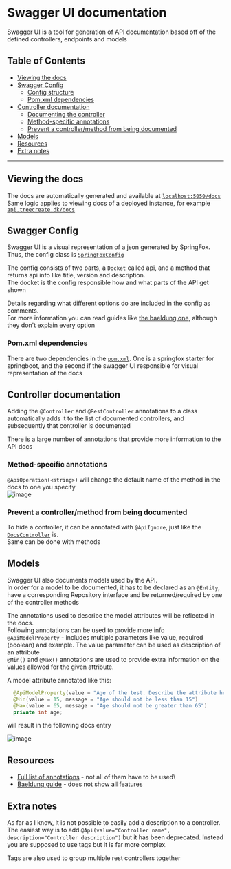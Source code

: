 # Swagger UI documentation

Swagger UI is a tool for generation of API documentation based off of the defined controllers, endpoints and models

## Table of Contents

- [Viewing the docs](#viewing-the-docs)
- [Swagger Config](#swagger-config)
  - [Config structure](#swagger-config)
  - [Pom.xml dependencies](#pom.xml-dependencies)
- [Controller documentation](#controller-documentation)
  - [Documenting the controller](#controller-documentation)
  - [Method-specific annotations](#method-specific-annotations)
  - [Prevent a controller/method from being documented](#prevent-a-controller/method-from-being-documented)
- [Models](#models)
- [Resources](#resources)
- [Extra notes](#extra-notes)

---

## Viewing the docs

The docs are automatically generated and available at [`localhost:5050/docs`](localhost:5050/docs)\
Same logic applies to viewing docs of a deployed instance, for example [`api.treecreate.dk/docs`](api.treecreate.dk/docs)

## Swagger Config

Swagger UI is a visual representation of a json generated by SpringFox. Thus, the config class is [`SpringFoxConfig`](../apps/api/src/main/java/da/treecreate/api/config/SpringFoxConfig.java)

The config consists of two parts, a `Docket` called api, and a method that returns api info like title, version and description.\
The docket is the config responsible how and what parts of the API get shown

Details regarding what different options do are included in the config as comments.\
For more information you can read guides like [the baeldung one](https://www.baeldung.com/swagger-2-documentation-for-spring-rest-api), although they don't explain every option

### Pom.xml dependencies

There are two dependencies in the [`pom.xml`](../apps/api/pom.xml). One is a springfox starter for springboot, and the second if the swagger UI responsible for visual representation of the docs

## Controller documentation

Adding the `@Controller` and `@RestController` annotations to a class automatically adds it to the list of documented controllers, and subsequently that controller is documented

There is a large number of annotations that provide more information to the API docs

### Method-specific annotations

`@ApiOperation(<string>)` will change the default name of the method in the docs to one you specify\
![image](https://user-images.githubusercontent.com/22862227/110999598-e8387a00-8380-11eb-840a-963ab45c7766.png)

### Prevent a controller/method from being documented

To hide a controller, it can be annotated with `@ApiIgnore`, just like the [`DocsController`](../apps/api/src/main/java/da/treecreate/api/docs/DocsController.java) is.\
Same can be done with methods

## Models

Swagger UI also documents models used by the API.\
In order for a model to be documented, it has to be declared as an `@Entity`, have a corresponding Repository interface and be returned/required by one of the controller methods

The annotations used to describe the model attributes will be reflected in the docs.\
Following annotations can be used to provide more info\
`@ApiModelProperty` - includes multiple parameters like value, required (boolean) and example. The value parameter can be used as description of an attribute\
`@Min()` and `@Max()` annotations are used to provide extra information on the values allowed for the given attribute.

A model attribute annotated like this:

```java
  @ApiModelProperty(value = "Age of the test. Describe the attribute here")
  @Min(value = 15, message = "Age should not be less than 15")
  @Max(value = 65, message = "Age should not be greater than 65")
  private int age;
```

will result in the following docs entry

![image](https://user-images.githubusercontent.com/22862227/111000195-e58a5480-8381-11eb-82ca-61af52574b9a.png)

## Resources

- [Full list of annotations](https://github.com/swagger-api/swagger-core/wiki/Annotations-1.5.X) - not all of them have to be used\
- [Baeldung guide](https://www.baeldung.com/swagger-2-documentation-for-spring-rest-api) - does not show all features

## Extra notes

As far as I know, it is not possible to easily add a description to a controller.\
The easiest way is to add `@Api(value="Controller name", description="Controller description")` but it has been deprecated. Instead you are supposed to use tags but it is far more complex.

Tags are also used to group multiple rest controllers together
